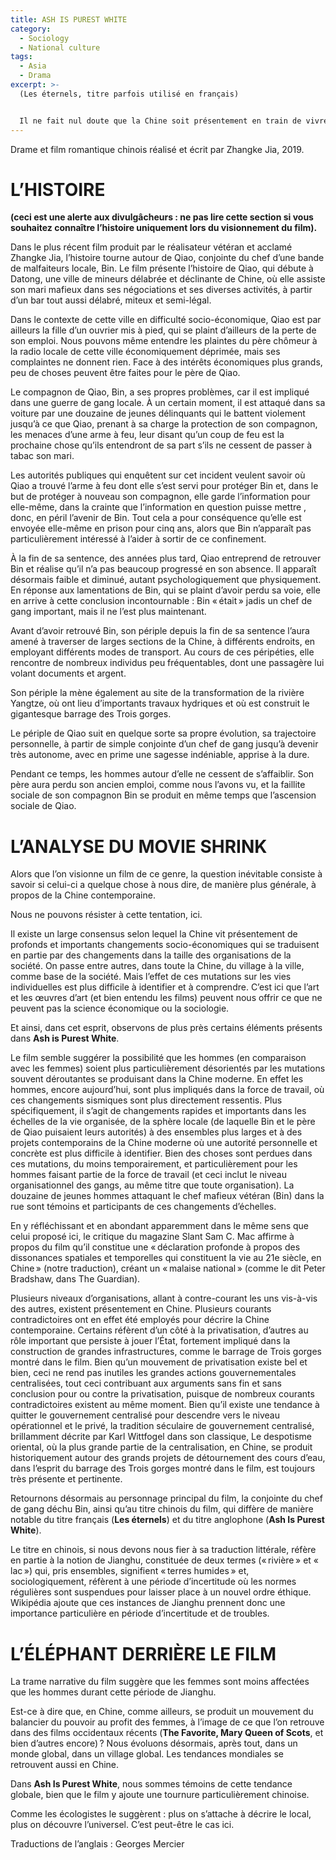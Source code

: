 ```yaml
---
title: ASH IS PUREST WHITE
category:
  - Sociology
  - National culture
tags:
  - Asia
  - Drama
excerpt: >-
  (Les éternels, titre parfois utilisé en français)


  Il ne fait nul doute que la Chine soit présentement en train de vivre des changements socio-économiques majeurs, à ce point-ci de son histoire. Ces changements sont susceptibles d’affecter les hommes et les femmes différemment, du moins c’est que suggère ce film. En Chine, comme partout ailleurs, l’équilibre entre les sexes est peut-être, en effet, en train de changer.
---
```

Drame et film romantique chinois réalisé et écrit par Zhangke Jia, 2019. 

# L’HISTOIRE

**(ceci est une alerte aux divulgâcheurs : ne pas lire cette section si vous souhaitez connaître l’histoire uniquement lors du visionnement du film).**

Dans le plus récent film produit par le réalisateur vétéran et acclamé Zhangke Jia, l’histoire tourne autour de Qiao, conjointe du chef d’une bande de malfaiteurs locale, Bin. Le film présente l’histoire de Qiao, qui débute à Datong, une ville de mineurs délabrée et déclinante de Chine, où elle assiste son mari mafieux dans ses négociations et ses diverses activités, à partir d’un bar tout aussi délabré, miteux et semi-légal.

Dans le contexte de cette ville en difficulté socio-économique, Qiao est par ailleurs la fille d’un ouvrier mis à pied, qui se plaint d’ailleurs de la perte de son emploi. Nous pouvons même entendre les plaintes du père chômeur à la radio locale de cette ville économiquement déprimée, mais ses complaintes ne donnent rien.  Face à des intérêts économiques plus grands, peu de choses peuvent être faites pour le père de Qiao. 

Le compagnon de Qiao, Bin, a ses propres problèmes, car il est impliqué dans une guerre de gang locale. À un certain moment, il est attaqué dans sa voiture par une douzaine de jeunes délinquants qui le battent violement  jusqu’à ce que Qiao, prenant à sa charge la protection de son compagnon, les menaces d’une arme à feu, leur disant qu’un coup de feu est la prochaine chose qu’ils entendront de sa part s’ils ne cessent de passer à  tabac son mari. 

Les autorités publiques qui enquêtent sur cet incident veulent savoir où Qiao a trouvé l’arme à feu dont elle s’est servi pour protéger Bin et, dans le but de protéger à nouveau son compagnon, elle garde l’information pour elle-même, dans la crainte que l’information en question puisse mettre , donc, en péril l’avenir de Bin. Tout cela a pour conséquence qu’elle est envoyée elle-même en prison pour cinq ans, alors que Bin n’apparaît pas particulièrement intéressé à l’aider à sortir de ce confinement. 

À la fin de sa sentence, des années plus tard, Qiao entreprend de retrouver Bin et réalise qu’il n’a pas beaucoup progressé en son absence. Il apparaît désormais faible et diminué, autant psychologiquement que physiquement. En réponse aux lamentations de Bin, qui se plaint d’avoir perdu sa voie, elle en arrive à cette conclusion incontournable : Bin  « était » jadis un chef de gang important, mais il ne l’est plus maintenant.

Avant d’avoir retrouvé Bin, son périple depuis la fin de sa sentence l’aura amené à traverser de larges sections de la Chine, à différents endroits, en employant différents modes de transport. Au cours de ces péripéties, elle rencontre de nombreux individus peu fréquentables, dont une passagère lui volant documents et argent. 

Son périple la mène également au site de la transformation de la rivière Yangtze, où ont lieu d’importants travaux hydriques et où est construit le gigantesque barrage des Trois gorges. 

Le périple de Qiao suit en quelque sorte sa propre évolution, sa trajectoire personnelle, à partir de simple conjointe d’un chef de gang jusqu’à devenir très autonome, avec en prime une sagesse indéniable, apprise à la dure. 

Pendant ce temps, les hommes autour d’elle ne cessent de s’affaiblir. Son père aura perdu son ancien emploi, comme nous l’avons vu, et la faillite sociale de son compagnon Bin se produit en même temps que l’ascension sociale de Qiao. 

# L’ANALYSE DU MOVIE SHRINK

Alors que l’on visionne un film de ce genre, la question inévitable consiste à savoir si celui-ci a quelque chose à nous dire, de manière plus générale, à propos de la Chine contemporaine.

Nous ne pouvons résister à cette tentation, ici.

Il existe un large consensus selon lequel la Chine vit présentement de profonds et importants changements socio-économiques qui se traduisent en partie par des changements dans la taille des organisations de la société. On passe entre autres, dans toute la Chine, du village à la ville, comme base de la société. Mais l’effet de ces mutations sur les vies individuelles est plus difficile à identifier et à comprendre. C’est ici que l’art et les œuvres d’art (et bien entendu les films) peuvent nous offrir ce que ne peuvent pas la science économique ou la sociologie. 

Et ainsi, dans cet esprit, observons de plus près certains éléments présents dans **Ash is Purest White**.

Le film semble suggérer la possibilité que les hommes (en comparaison avec les femmes) soient plus particulièrement désorientés par les mutations souvent déroutantes se produisant dans la Chine moderne. En effet les hommes, encore aujourd’hui, sont plus impliqués dans la force de travail, où ces changements sismiques sont plus directement ressentis. Plus spécifiquement, il s’agit de changements rapides et importants dans les échelles de la vie organisée, de la sphère locale (de laquelle Bin et le père de Qiao puisaient leurs autorités) à des ensembles plus larges et à des projets contemporains de la Chine moderne où une autorité personnelle et concrète est plus difficile à identifier. Bien des choses sont perdues dans ces mutations, du moins temporairement, et particulièrement pour les hommes faisant partie de la force de travail (et ceci inclut le niveau organisationnel des gangs, au même titre que toute organisation). La douzaine de jeunes hommes attaquant le chef mafieux vétéran (Bin) dans la rue sont témoins et participants de ces changements d’échelles.

En y réfléchissant et en abondant apparemment dans le même sens que celui proposé ici, le critique du magazine Slant Sam C. Mac affirme à propos du film qu’il constitue une « déclaration profonde à propos des dissonances spatiales et temporelles qui constituent la vie au 21e siècle, en Chine » (notre traduction), créant un « malaise national » (comme le dit Peter Bradshaw, dans The Guardian).

Plusieurs niveaux d’organisations, allant à contre-courant les uns vis-à-vis des autres, existent présentement en Chine. Plusieurs courants contradictoires ont en effet été employés pour décrire la Chine contemporaine. Certains réfèrent d’un côté à la privatisation, d’autres au rôle important que persiste à jouer l’État, fortement impliqué dans la construction de grandes infrastructures, comme le barrage de Trois gorges montré dans le film. Bien qu’un mouvement de privatisation existe bel et bien, ceci ne rend pas inutiles les grandes actions gouvernementales centralisées, tout ceci contribuant aux arguments sans fin et sans conclusion pour ou contre la privatisation, puisque de nombreux courants contradictoires existent au même moment. Bien qu’il existe une tendance à quitter le gouvernement centralisé pour descendre vers le niveau opérationnel et le privé, la tradition séculaire de gouvernement centralisé, brillamment décrite par Karl Wittfogel dans son classique, Le despotisme oriental, où la plus grande partie de la centralisation, en Chine, se produit historiquement autour des grands projets de détournement des cours d’eau, dans l’esprit du barrage des Trois gorges montré dans le film, est toujours très présente et pertinente.

Retournons désormais au personnage principal du film, la conjointe du chef de gang déchu Bin, ainsi qu’au titre chinois du film, qui diffère de manière notable du titre français (**Les éternels**) et du titre anglophone (**Ash Is Purest White**).

Le titre en chinois, si nous devons nous fier à sa traduction littérale, réfère en partie à la notion de Jianghu, constituée de deux termes (« rivière » et « lac ») qui, pris ensembles, signifient « terres humides » et, sociologiquement, réfèrent à une période d’incertitude où les normes régulières sont suspendues pour laisser place à un nouvel ordre éthique.  Wikipédia ajoute que ces instances de Jianghu prennent donc une importance particulière en période d’incertitude et de troubles.

# L’ÉLÉPHANT DERRIÈRE LE FILM

La trame narrative du film suggère que les femmes sont moins affectées que les hommes durant cette période de Jianghu.

Est-ce à dire que, en Chine, comme ailleurs, se produit un mouvement du balancier du pouvoir au profit des femmes, à l’image de ce que l’on retrouve dans des films occidentaux récents (**The Favorite, Mary Queen of Scots**, et bien d’autres encore) ? Nous évoluons désormais, après tout, dans un monde global, dans un village global. Les tendances mondiales se retrouvent aussi en Chine. 

Dans **Ash Is Purest White**, nous sommes témoins de cette tendance globale, bien que le film y ajoute une tournure particulièrement chinoise.

Comme les écologistes le suggèrent : plus on s’attache à décrire le local, plus on découvre l’universel. C’est peut-être le cas ici.

Traductions de l’anglais : Georges Mercier